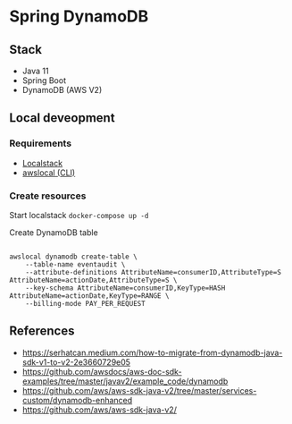 # Spring DynamoDB

## Stack

- Java 11
- Spring Boot
- DynamoDB (AWS V2)

## Local deveopment

### Requirements

- [Localstack](https://github.com/localstack/localstack)
- [awslocal (CLI)](https://github.com/localstack/awscli-local)

### Create resources

Start localstack
`docker-compose up -d`

Create DynamoDB table

```shell script

awslocal dynamodb create-table \
    --table-name eventaudit \
    --attribute-definitions AttributeName=consumerID,AttributeType=S AttributeName=actionDate,AttributeType=S \
    --key-schema AttributeName=consumerID,KeyType=HASH AttributeName=actionDate,KeyType=RANGE \
    --billing-mode PAY_PER_REQUEST

```

## References
- https://serhatcan.medium.com/how-to-migrate-from-dynamodb-java-sdk-v1-to-v2-2e3660729e05
- https://github.com/awsdocs/aws-doc-sdk-examples/tree/master/javav2/example_code/dynamodb 
- https://github.com/aws/aws-sdk-java-v2/tree/master/services-custom/dynamodb-enhanced
- https://github.com/aws/aws-sdk-java-v2/